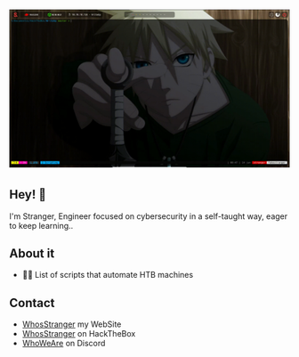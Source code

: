 <h1 align="center">
  <img src="https://github.com/whosstranger/Autopwns/blob/master/Images/writeup.gif" alt="Whos Stranger" />
</h1>

## Hey! 👋
I'm Stranger, Engineer focused on cybersecurity in a self-taught way, eager to keep learning..

## About it
- 👨‍💻 List of scripts that automate HTB machines

## Contact
- [WhosStranger](https://whosstranger.github.io/) my WebSite
- [WhosStranger](https://app.hackthebox.com/profile/805901) on HackTheBox
- [WhoWeAre](https://discord.gg/guJrpySjJZ) on Discord
